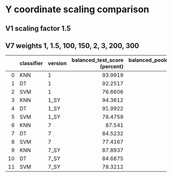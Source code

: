 # Y coordinate scaling comparison

## V1 scaling factor 1.5

## V7 weights 1, 1.5, 100, 150, 2, 3, 200, 300

|    | classifier   | version   |   balanced_test_score (percent) |   balanced_pooled_test_score (percent) |   time (s) |
|---:|:-------------|:----------|--------------------------------:|---------------------------------------:|-----------:|
|  0 | KNN          | 1         |                         93.9919 |                                97.9703 |   0.389835 |
|  1 | DT           | 1         |                         92.2517 |                                95.3326 |   0.635311 |
|  2 | SVM          | 1         |                         76.6606 |                                91.1231 |  83.192    |
|  3 | KNN          | 1_SY      |                         94.3612 |                                97.9694 |   0.347521 |
|  4 | DT           | 1_SY      |                         91.9922 |                                95.3349 |   0.642604 |
|  5 | SVM          | 1_SY      |                         78.4759 |                                92.723  |  74.4986   |
|  6 | KNN          | 7         |                         87.541  |                                97.4455 |   0.445726 |
|  7 | DT           | 7         |                         84.5232 |                                94.5406 |   0.373586 |
|  8 | SVM          | 7         |                         77.4167 |                                91.7891 | 330.406    |
|  9 | KNN          | 7_SY      |                         87.8937 |                                97.3534 |   0.422079 |
| 10 | DT           | 7_SY      |                         84.6875 |                                94.5162 |   0.45056  |
| 11 | SVM          | 7_SY      |                         78.3212 |                                93.2679 | 211.258    |
